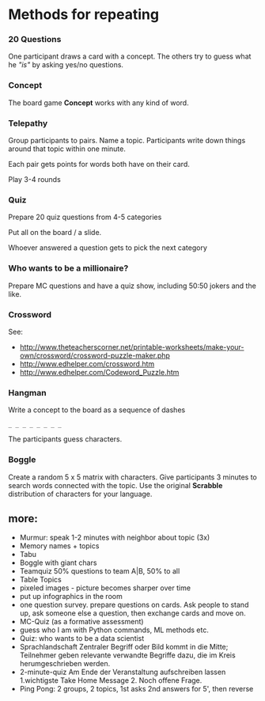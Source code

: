 
# Methods for repeating


### 20 Questions

One participant draws a card with a concept. The others try to guess what he *"is"* by asking yes/no questions.

### Concept

The board game **Concept** works with any kind of word.

### Telepathy

Group participants to pairs. Name a topic. Participants write down things around that topic within one minute. 

Each pair gets points for words both have on their card.

Play 3-4 rounds

### Quiz

Prepare 20 quiz questions from 4-5 categories

Put all on the board / a slide.

Whoever answered a question gets to pick the next category

### Who wants to be a millionaire?

Prepare MC questions and have a quiz show, including 50:50 jokers and the like.

### Crossword

See:

* http://www.theteacherscorner.net/printable-worksheets/make-your-own/crossword/crossword-puzzle-maker.php
* http://www.edhelper.com/crossword.htm
* http://www.edhelper.com/Codeword_Puzzle.htm

### Hangman

Write a concept to the board as a sequence of dashes

    _ _ _ _ _ _ _ _

The participants guess characters.

### Boggle

Create a random 5 x 5 matrix with characters. Give participants 3 minutes to search words connected with the topic. Use the original **Scrabble** distribution of characters for your language.

## more:

* Murmur: speak 1-2 minutes with neighbor about topic (3x)
* Memory names + topics
* Tabu
* Boggle with giant chars
* Teamquiz	50% questions to team A|B, 50% to all
* Table Topics
* pixeled images - picture becomes sharper over time
* put up infographics in the room
* one question survey. prepare questions on cards. Ask people to stand up, ask someone else a question, then exchange cards and move on.
* MC-Quiz (as a formative assessment)
* guess who I am with Python commands, ML methods etc.
* Quiz: who wants to be a data scientist
* Sprachlandschaft	Zentraler Begriff oder Bild kommt in die Mitte; Teilnehmer geben relevante verwandte Begriffe dazu, die im Kreis herumgeschrieben werden.
* 2-minute-quiz	Am Ende der Veranstaltung aufschreiben lassen 1.wichtigste Take Home Message 2. Noch offene Frage.
* Ping Pong: 2 groups, 2 topics, 1st asks 2nd answers for 5', then reverse

